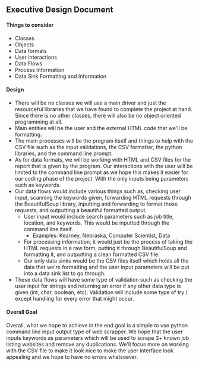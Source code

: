 ## Executive Design Document
#### Things to consider
- Classes
- Objects
- Data formats
- User interactions
- Data Flows
- Process Information
- Data Sink Formatting and Information

#### Design
- There will be no classes we will use a main driver and just the resourceful libraries that we have found to complete the project at hand. Since there is no other classes, there will also be no object oriented programming at all.
- Main entities will be the user and the external HTML code that we'll be formatting.
- The main processes will be the program itself and things to help with the CSV file such as the input validations, the CSV formatter, the python libraries, and the command line prompt.
- As for data formats, we will be working with HTML and CSV files for the report that is given by the program. Our interactions with the user will be limited to the command line prompt as we hope this makes it easier for our coding phase of the project. With the only inputs being parameters such as keywords.
- Our data flows would include various things such as, checking user input, scanning the keywords given, forwarding HTML requests through the BeautifulSoup library, inputting and forwarding to format those requests, and outputting a beautiful formatted output.
  - User input would include search parameters such as job title, location, and keywords. This would be inputted through the command line itself.
    - Examples: Kearney, Nebraska, Computer Scientist, Data
  - For processing information, it would just be the process of taking the HTML requests in a raw form, putting it through BeautifulSoup and formatting it, and outputting a clean formatted CSV file.
  - Our only data sinks would be the CSV files itself which holds all the data that we're formatting and the user input parameters will be put into a data sink list to go through. 
- These data flows will have some type of validation such as checking the user input for strings and returning an error if any other data type is given (int, char, boolean, etc). Validation will include some type of try / except handling for every error that might occur.

#### Overall Goal
Overall, what we hope to achieve in the end goal is a simple to use python command line input output type of web scrapper. We hope that the user inputs keywords as parameters which will be used to scrape 3+ known job listing websites and remove any duplications. We'll focus more on working with the CSV file to make it look nice to make the user interface look appealing and we hope to have no errors whatsoever.
